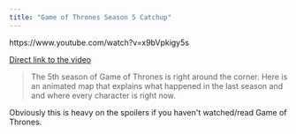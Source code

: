 ```yaml
---
title: "Game of Thrones Season 5 Catchup"
---
```

<p>https://www.youtube.com/watch?v=x9bVpkigy5s</p>
<p><a href="https://www.youtube.com/watch?v=x9bVpkigy5s">Direct link to the video</a></p>
<blockquote><p>
  The 5th season of Game of Thrones is right around the corner. Here is an animated map that explains what happened in the last season and and where every character is right now.
</p></blockquote>
<p>Obviously this is heavy on the spoilers if you haven't watched/read Game of Thrones.</p>
